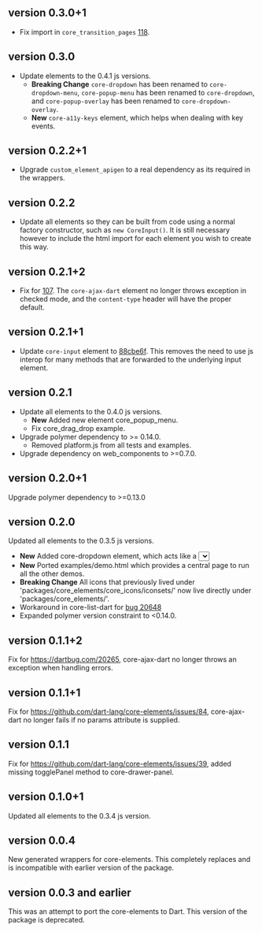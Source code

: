 ## version 0.3.0+1

  * Fix import in `core_transition_pages`
    [118](https://github.com/dart-lang/core-elements/issues/118).

## version 0.3.0

  * Update elements to the 0.4.1 js versions.
    * **Breaking Change** `core-dropdown` has been renamed to
      `core-dropdown-menu`, `core-popup-menu` has been renamed to
      `core-dropdown`, and `core-popup-overlay` has been renamed to
      `core-dropdown-overlay`.
    * **New** `core-a11y-keys` element, which helps when dealing with key
      events.

## version 0.2.2+1

  * Upgrade `custom_element_apigen` to a real dependency as its required in the
  wrappers.
  
## version 0.2.2

  * Update all elements so they can be built from code using a normal factory
    constructor, such as `new CoreInput()`. It is still necessary however to
    include the html import for each element you wish to create this way.

## version 0.2.1+2

  * Fix for [107](https://github.com/dart-lang/core-elements/issues/107).
    The `core-ajax-dart` element no longer throws exception in checked mode, and
    the `content-type` header will have the proper default.

## version 0.2.1+1

  * Update `core-input` element to
    [88cbe6f](https://github.com/Polymer/core-input/commit/88cbe6f). This
    removes the need to use js interop for many methods that are forwarded to
    the underlying input element.

## version 0.2.1

  * Update all elements to the 0.4.0 js versions.
    * **New** Added new element core_popup_menu.
    * Fix core_drag_drop example.
  * Upgrade polymer dependency to >= 0.14.0.
    * Removed platform.js from all tests and examples.
  * Upgrade dependency on web_components to >=0.7.0.

## version 0.2.0+1

Upgrade polymer dependency to >=0.13.0

## version 0.2.0

Updated all elements to the 0.3.5 js versions.

  * **New** Added core-dropdown element, which acts like a <select> tag.
  * **New** Ported examples/demo.html which provides a central page to run all
    the other demos.
  * **Breaking Change** All icons that previously lived under 
    'packages/core_elements/core_icons/iconsets/' now live directly under
    'packages/core_elements/'.
  * Workaround in core-list-dart for [bug
20648](https://code.google.com/p/dart/issues/detail?id=20648)
  * Expanded polymer version constraint to <0.14.0.

## version 0.1.1+2

Fix for https://dartbug.com/20265, core-ajax-dart no longer throws an exception
when handling errors.

## version 0.1.1+1

Fix for https://github.com/dart-lang/core-elements/issues/84, core-ajax-dart no
longer fails if no params attribute is supplied.

## version 0.1.1

Fix for https://github.com/dart-lang/core-elements/issues/39, added missing
togglePanel method to core-drawer-panel.

## version 0.1.0+1

Updated all elements to the 0.3.4 js version.

## version 0.0.4

New generated wrappers for core-elements. This completely replaces and is
incompatible with earlier version of the package.

## version 0.0.3 and earlier

This was an attempt to port the core-elements to Dart. This version of the
package is deprecated.
